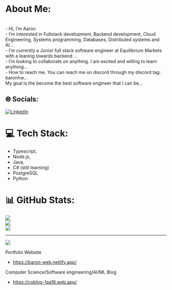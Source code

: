# About Me:
<br> - Hi, I’m Aaron<br>    - I’m interested in Fullstack development, Backend development, Cloud Engineering, Systems programming, Databases, Distributed systems and AI...<br>    - I’m currently a Junior full stack software engineer at Equilibrium Markets with a leaning towards backend ...<br>   - I’m looking to collaborate on anything. I am excited and willing to learn anything...<br>    - How to reach me. You can reach me on discord through my discord tag: baronhw...<br>   My goal is the become the best software engineer that I can be...<br>


## 🌐 Socials:
[![LinkedIn](https://img.shields.io/badge/LinkedIn-%230077B5.svg?logo=linkedin&logoColor=white)](https://linkedin.com/in/aaron-wan-ho-lam) 

# 💻 Tech Stack:
- Typescript,
- Node.js,
- Java,
- C# (still learning)
- PostgreSQL
- Python
# 📊 GitHub Stats:
![](https://github-readme-stats.vercel.app/api?username=BAronHW&theme=dark&hide_border=false&include_all_commits=false&count_private=false)<br/>
![](https://github-readme-streak-stats.herokuapp.com/?user=BAronHW&theme=dark&hide_border=false)<br/>
![](https://github-readme-stats.vercel.app/api/top-langs/?username=BAronHW&theme=dark&hide_border=false&include_all_commits=false&count_private=false&layout=compact)

---
[![](https://visitcount.itsvg.in/api?id=BAronHW&icon=0&color=0)](https://visitcount.itsvg.in)

<!-- Proudly created with GPRM ( https://gprm.itsvg.in ) -->

Portfolio Website
- https://baron-web.netlify.app/

Computer Science/Software engineering/AI/ML Blog
- https://csblog-1aa18.web.app/
<!---
BAronHW/BAronHW is a ✨ special ✨ repository because its `README.md` (this file) appears on your GitHub profile.
You can click the Preview link to take a look at your changes.
--->
